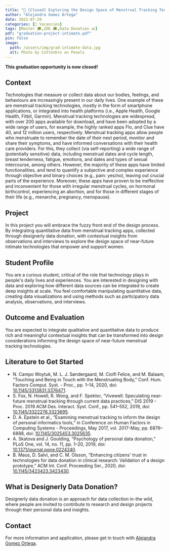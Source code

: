 ```yaml
---
title: "🚩 [Closed] Exploring the Design Space of Menstrual Tracking Technologies"
author: "Alejandra Gomez Ortega"
date: 2021-07-29
categories: [🚩 Vacancies]
tags: [Master 🎓,IDE 🎓,Data Donation 📊]
pdf: "graduation-project-intimate.pdf"
pin: false
image:
  path: /assets/img/grad-intimate-data.jpg
  alt: Photo by Cottonbro on Pexels
---
```


**This graduation opportunity is now closed!**

## Context

Technologies that measure or collect data about our bodies, feelings, and behaviours are increasingly present in our daily lives. One example of these are menstrual tracking technologies, mostly in the form of smartphone applications, or integrated into health platforms (i.e., Apple Health, Google Health, Fitbit, Garmin). Menstrual tracking technologies are widespread, with over 200 apps available for download, and have been adopted by a wide range of users, for example, the highly ranked apps Flo, and Clue have 40, and 12 million users, respectively. 
Menstrual tracking apps allow people who menstruate to remember the date of their next period, monitor and share their symptoms, and have informed conversations with their health care providers. For this, they collect (via self-reporting) a wide range of (potentially sensitive) data, including menstrual dates and cycle length, breast tenderness, fatigue, emotions, and dates and types of sexual intercourse, among others. However, the majority of these apps have limited functionalities, and tend to quantify a subjective and complex experience through objective and binary choices (e.g., pain: yes/no), leaving out crucial parts of the experience. Moreover, these apps have proven to be ineffective and inconvenient for those with irregular menstrual cycles, on hormonal birthcontrol, experiencing an abortion, and for those in different stages of their life (e.g., menarche, pregnancy, menopause). 

## Project

In this project you will embrace the fuzzy front end of the design process. By integrating quantitative data from menstrual tracking apps, collected through designerly data donation, with contextual insights from observations and interviews to explore the design space of near-future intimate technologies that empower and support women. 

## Student Profile

You are a curious student, critical of the role that technology plays in people's daily lives and experiences. You are interested in designing with data and exploring how different data sources can be integrated to create deep insights at scale. You feel comfortable manipulating quantitative data, creating data visualizations and using methods such as participatory data analysis, observations, and interviews. 

## Outcome and Evaluation

You are expected to integrate qualitative and quantitative data to produce rich and meaningful contextual insights that can be transformed into design considerations informing the design space of near-future menstrual tracking technologies. 

## Literature to Get Started

* N. Campo Woytuk, M. L. J. Søndergaard, M. Ciolfi Felice, and M. Balaam, “Touching and Being in Touch with the Menstruating Body,” Conf. Hum. Factors Comput. Syst. - Proc., pp. 1–14, 2020, doi: [10.1145/3313831.3376471](https://doi.org/10.1145/3313831.3376471).
* S. Fox, N. Howell, R. Wong, and F. Spektor, “Vivewell: Speculating near-future menstrual tracking through current data practices,” DIS 2019 - Proc. 2019 ACM Des. Interact. Syst. Conf., pp. 541–552, 2019, doi: [10.1145/3322276.3323695](https://doi.org/10.1145/3322276.3323695).
* D. A. Epstein et al., “Examining menstrual tracking to inform the design of personal informatics tools,” in Conference on Human Factors in Computing Systems - Proceedings, May 2017, vol. 2017-May, pp. 6876–6888, doi: [10.1145/3025453.3025635](https://doi.org/10.1145/3025453.3025635).
* A. Skatova and J. Goulding, “Psychology of personal data donation,” PLoS One, vol. 14, no. 11, pp. 1–20, 2019, doi: [10.1371/journal.pone.0224240](https://doi.org/10.1371/journal.pone.0224240).
* B. Maus, D. Salvi, and C. M. Olsson, “Enhancing citizens' trust in technologies for data donation in clinical research: Validation of a design prototype,” ACM Int. Conf. Proceeding Ser., 2020, doi: [10.1145/3423423.3423430](https://doi.org/10.1145/3423423.3423430).

## What is Designerly Data Donation?

Designerly data donation is an approach for data collection in-the wild, where people are invited to contribute to research and design projects through their personal data and insights. 


## Contact

For more information and application, please get in touch with [Alejandra Gomez Ortega](mailto:A.GomezOrtega@tudelft.nl).
